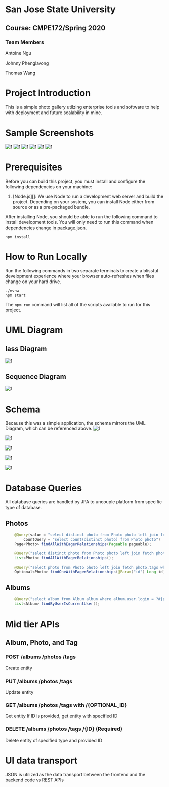 # San Jose State University

## Course: CMPE172/Spring 2020

### Team Members
Antoine Ngu

Johnny Phenglavong

Thomas Wang

# Project Introduction
This is a simple photo gallery utilzing enterprise tools and software to help with deployment and future scalability in mine.

# Sample Screenshots
![1](https://i.imgur.com/z8FRzs7.png)
![1](https://i.imgur.com/7VpMmWc.png)
![1](https://i.imgur.com/JeGhidy.png)
![1](https://i.imgur.com/7NF7m5q.png)
![1](https://i.imgur.com/KDSJvix.png)
![1](https://i.imgur.com/ZYQ4fLL.png)

# Prerequisites

Before you can build this project, you must install and configure the following dependencies on your machine:

1. [Node.js][]: We use Node to run a development web server and build the project.
   Depending on your system, you can install Node either from source or as a pre-packaged bundle.

After installing Node, you should be able to run the following command to install development tools.
You will only need to run this command when dependencies change in [package.json](package.json).

    npm install
    
# How to Run Locally    

Run the following commands in two separate terminals to create a blissful development experience where your browser
auto-refreshes when files change on your hard drive.

    ./mvnw
    npm start

The `npm run` command will list all of the scripts available to run for this project.

# UML Diagram
## lass Diagram
![1](https://imgur.com/URBDd8q.png)

## Sequence Diagram
![1](https://imgur.com/0zEi1O4.png)

# Schema
Because this was a simple application, the schema mirrors the UML Diagram, which can be referenced above.
![1](https://imgur.com/u8ZhqrP.png)

![1](https://imgur.com/gfk8dsI.png)

![1](https://imgur.com/gikoXAL.png)

![1](https://imgur.com/LJRxA9E.png)

![1](https://imgur.com/I47QDwH.png)

# Database Queries
All database queries are handled by JPA to uncouple platform from specific type of database.

## Photos
```Java
    @Query(value = "select distinct photo from Photo photo left join fetch photo.tags",
        countQuery = "select count(distinct photo) from Photo photo")
    Page<Photo> findAllWithEagerRelationships(Pageable pageable);

    @Query("select distinct photo from Photo photo left join fetch photo.tags")
    List<Photo> findAllWithEagerRelationships();

    @Query("select photo from Photo photo left join fetch photo.tags where photo.id =:id")
    Optional<Photo> findOneWithEagerRelationships(@Param("id") Long id);
 ```
## Albums
```Java
    @Query("select album from Album album where album.user.login = ?#{principal.username}")
    List<Album> findByUserIsCurrentUser();
```

# Mid tier APIs
## Album, Photo, and Tag
### POST /albums /photos /tags
Create entity
### PUT /albums /photos /tags
Update entity
### GET /albums /photos /tags with /{OPTIONAL_ID}
Get entity
If ID is provided, get entity with specified ID
### DELETE /albums /photos /tags /{ID} (Required)
Delete entity of specified type and provided ID

# UI data transport
JSON is utilized as the data transport between the frontend and the backend code vs REST APIs
